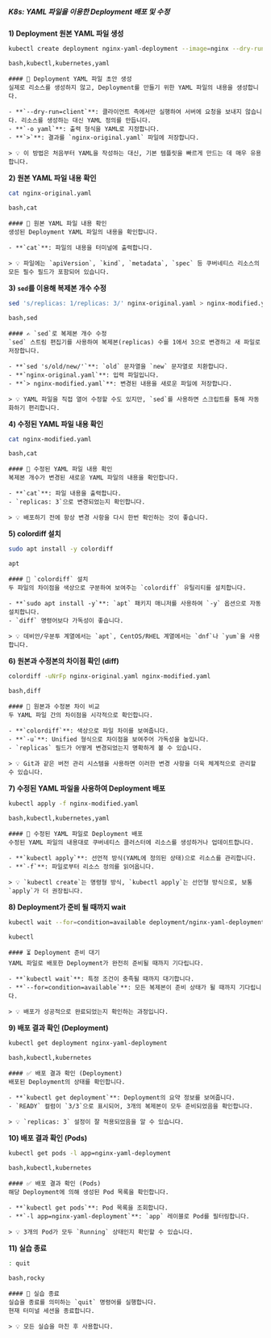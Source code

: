 ##### K8s: YAML 파일을 이용한 Deployment 배포 및 수정 #####

**1) Deployment 원본 YAML 파일 생성**
```bash
kubectl create deployment nginx-yaml-deployment --image=nginx --dry-run=client -o yaml > nginx-original.yaml
```
```tech
bash,kubectl,kubernetes,yaml
```
```desc
#### 📄 Deployment YAML 파일 초안 생성
실제로 리소스를 생성하지 않고, Deployment를 만들기 위한 YAML 파일의 내용을 생성합니다.

- **`--dry-run=client`**: 클라이언트 측에서만 실행하여 서버에 요청을 보내지 않습니다. 리소스를 생성하는 대신 YAML 정의를 만듭니다.
- **`-o yaml`**: 출력 형식을 YAML로 지정합니다.
- **`>`**: 결과를 `nginx-original.yaml` 파일에 저장합니다.

> 💡 이 방법은 처음부터 YAML을 작성하는 대신, 기본 템플릿을 빠르게 만드는 데 매우 유용합니다.
```

**2) 원본 YAML 파일 내용 확인**
```bash
cat nginx-original.yaml
```
```tech
bash,cat
```
```desc
#### 👀 원본 YAML 파일 내용 확인
생성된 Deployment YAML 파일의 내용을 확인합니다.

- **`cat`**: 파일의 내용을 터미널에 출력합니다.

> 💡 파일에는 `apiVersion`, `kind`, `metadata`, `spec` 등 쿠버네티스 리소스의 모든 필수 필드가 포함되어 있습니다.
```

**3) `sed`를 이용해 복제본 개수 수정**
```bash
sed 's/replicas: 1/replicas: 3/' nginx-original.yaml > nginx-modified.yaml
```
```tech
bash,sed
```
```desc
#### ✍️ `sed`로 복제본 개수 수정
`sed` 스트림 편집기를 사용하여 복제본(replicas) 수를 1에서 3으로 변경하고 새 파일로 저장합니다.

- **`sed 's/old/new/'`**: `old` 문자열을 `new` 문자열로 치환합니다.
- **`nginx-original.yaml`**: 입력 파일입니다.
- **`> nginx-modified.yaml`**: 변경된 내용을 새로운 파일에 저장합니다.

> 💡 YAML 파일을 직접 열어 수정할 수도 있지만, `sed`를 사용하면 스크립트를 통해 자동화하기 편리합니다.
```

**4) 수정된 YAML 파일 내용 확인**
```bash
cat nginx-modified.yaml
```
```tech
bash,cat
```
```desc
#### 👀 수정된 YAML 파일 내용 확인
복제본 개수가 변경된 새로운 YAML 파일의 내용을 확인합니다.

- **`cat`**: 파일 내용을 출력합니다.
- `replicas: 3`으로 변경되었는지 확인합니다.

> 💡 배포하기 전에 항상 변경 사항을 다시 한번 확인하는 것이 좋습니다.
```

**5) colordiff 설치**
```bash
sudo apt install -y colordiff
```
```tech
apt
```
```desc
#### 🎨 `colordiff` 설치
두 파일의 차이점을 색상으로 구분하여 보여주는 `colordiff` 유틸리티를 설치합니다.

- **`sudo apt install -y`**: `apt` 패키지 매니저를 사용하여 `-y` 옵션으로 자동 설치합니다.
- `diff` 명령어보다 가독성이 좋습니다.

> 💡 데비안/우분투 계열에서는 `apt`, CentOS/RHEL 계열에서는 `dnf`나 `yum`을 사용합니다.
```

**6) 원본과 수정본의 차이점 확인 (diff)**
```bash
colordiff -uNrFp nginx-original.yaml nginx-modified.yaml
```
```tech
bash,diff
```
```desc
#### 🔄 원본과 수정본 차이 비교
두 YAML 파일 간의 차이점을 시각적으로 확인합니다.

- **`colordiff`**: 색상으로 파일 차이를 보여줍니다.
- **`-u`**: Unified 형식으로 차이점을 보여주어 가독성을 높입니다.
- `replicas` 필드가 어떻게 변경되었는지 명확하게 볼 수 있습니다.

> 💡 Git과 같은 버전 관리 시스템을 사용하면 이러한 변경 사항을 더욱 체계적으로 관리할 수 있습니다.
```

**7) 수정된 YAML 파일을 사용하여 Deployment 배포**
```bash
kubectl apply -f nginx-modified.yaml
```
```tech
bash,kubectl,kubernetes,yaml
```
```desc
#### 🚀 수정된 YAML 파일로 Deployment 배포
수정된 YAML 파일의 내용대로 쿠버네티스 클러스터에 리소스를 생성하거나 업데이트합니다.

- **`kubectl apply`**: 선언적 방식(YAML에 정의된 상태)으로 리소스를 관리합니다.
- **`-f`**: 파일로부터 리소스 정의를 읽어옵니다.

> 💡 `kubectl create`는 명령형 방식, `kubectl apply`는 선언형 방식으로, 보통 `apply`가 더 권장됩니다.
```

**8) Deployment가 준비 될 때까지 wait**
```bash
kubectl wait --for=condition=available deployment/nginx-yaml-deployment --timeout=60s
```
```tech
kubectl
```
```desc
#### ⏳ Deployment 준비 대기
YAML 파일로 배포한 Deployment가 완전히 준비될 때까지 기다립니다.

- **`kubectl wait`**: 특정 조건이 충족될 때까지 대기합니다.
- **`--for=condition=available`**: 모든 복제본이 준비 상태가 될 때까지 기다립니다.

> 💡 배포가 성공적으로 완료되었는지 확인하는 과정입니다.
```

**9) 배포 결과 확인 (Deployment)**
```bash
kubectl get deployment nginx-yaml-deployment
```
```tech
bash,kubectl,kubernetes
```
```desc
#### ✅ 배포 결과 확인 (Deployment)
배포된 Deployment의 상태를 확인합니다.

- **`kubectl get deployment`**: Deployment의 요약 정보를 보여줍니다.
- `READY` 컬럼이 `3/3`으로 표시되어, 3개의 복제본이 모두 준비되었음을 확인합니다.

> 💡 `replicas: 3` 설정이 잘 적용되었음을 알 수 있습니다.
```

**10) 배포 결과 확인 (Pods)**
```bash
kubectl get pods -l app=nginx-yaml-deployment
```
```tech
bash,kubectl,kubernetes
```
```desc
#### ✅ 배포 결과 확인 (Pods)
해당 Deployment에 의해 생성된 Pod 목록을 확인합니다.

- **`kubectl get pods`**: Pod 목록을 조회합니다.
- **`-l app=nginx-yaml-deployment`**: `app` 레이블로 Pod를 필터링합니다.

> 💡 3개의 Pod가 모두 `Running` 상태인지 확인할 수 있습니다.
```

**11) 실습 종료**

```bash
: quit
```

```tech
bash,rocky
```

```desc
#### 👋 실습 종료
실습을 종료를 의미하는 `quit` 명령어를 실행합니다.
현재 터미널 세션을 종료합니다.

> 💡 모든 실습을 마친 후 사용합니다.
```